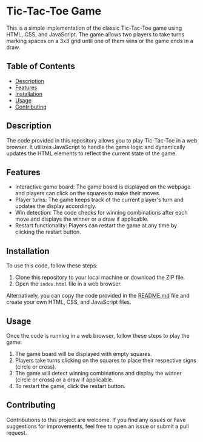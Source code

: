 # Tic-Tac-Toe Game

This is a simple implementation of the classic Tic-Tac-Toe game using HTML, CSS, and JavaScript. The game allows two players to take turns marking spaces on a 3x3 grid until one of them wins or the game ends in a draw.

## Table of Contents

- [Description](#description)
- [Features](#features)
- [Installation](#installation)
- [Usage](#usage)
- [Contributing](#contributing)

## Description

The code provided in this repository allows you to play Tic-Tac-Toe in a web browser. It utilizes JavaScript to handle the game logic and dynamically updates the HTML elements to reflect the current state of the game.

## Features

- Interactive game board: The game board is displayed on the webpage and players can click on the squares to make their moves.
- Player turns: The game keeps track of the current player's turn and updates the display accordingly.
- Win detection: The code checks for winning combinations after each move and displays the winner or a draw if applicable.
- Restart functionality: Players can restart the game at any time by clicking the restart button.

## Installation

To use this code, follow these steps:

1. Clone this repository to your local machine or download the ZIP file.
2. Open the `index.html` file in a web browser.

Alternatively, you can copy the code provided in the [README.md](README.md) file and create your own HTML, CSS, and JavaScript files.

## Usage

Once the code is running in a web browser, follow these steps to play the game:

1. The game board will be displayed with empty squares.
2. Players take turns clicking on the squares to place their respective signs (circle or cross).
3. The game will detect winning combinations and display the winner (circle or cross) or a draw if applicable.
4. To restart the game, click the restart button.

## Contributing

Contributions to this project are welcome. If you find any issues or have suggestions for improvements, feel free to open an issue or submit a pull request.
